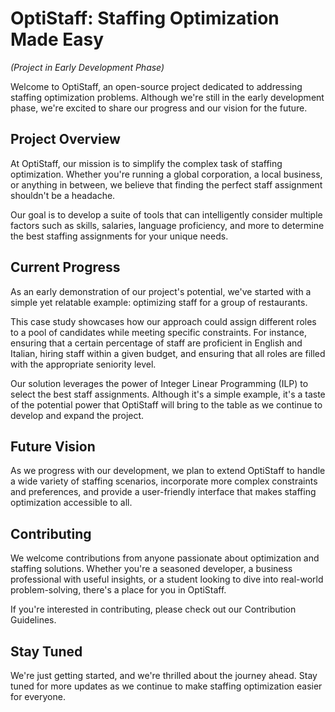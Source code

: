 # OptiStaff: Staffing Optimization Made Easy
_(Project in Early Development Phase)_

Welcome to OptiStaff, an open-source project dedicated to addressing staffing optimization problems. Although we're still in the early development phase, we're excited to share our progress and our vision for the future.

## Project Overview

At OptiStaff, our mission is to simplify the complex task of staffing optimization. Whether you're running a global corporation, a local business, or anything in between, we believe that finding the perfect staff assignment shouldn't be a headache.

Our goal is to develop a suite of tools that can intelligently consider multiple factors such as skills, salaries, language proficiency, and more to determine the best staffing assignments for your unique needs.

## Current Progress

As an early demonstration of our project's potential, we've started with a simple yet relatable example: optimizing staff for a group of restaurants.

This case study showcases how our approach could assign different roles to a pool of candidates while meeting specific constraints. For instance, ensuring that a certain percentage of staff are proficient in English and Italian, hiring staff within a given budget, and ensuring that all roles are filled with the appropriate seniority level.

Our solution leverages the power of Integer Linear Programming (ILP) to select the best staff assignments. Although it's a simple example, it's a taste of the potential power that OptiStaff will bring to the table as we continue to develop and expand the project.

## Future Vision

As we progress with our development, we plan to extend OptiStaff to handle a wide variety of staffing scenarios, incorporate more complex constraints and preferences, and provide a user-friendly interface that makes staffing optimization accessible to all.

## Contributing

We welcome contributions from anyone passionate about optimization and staffing solutions. Whether you're a seasoned developer, a business professional with useful insights, or a student looking to dive into real-world problem-solving, there's a place for you in OptiStaff.

If you're interested in contributing, please check out our Contribution Guidelines.

## Stay Tuned

We're just getting started, and we're thrilled about the journey ahead. Stay tuned for more updates as we continue to make staffing optimization easier for everyone. 
